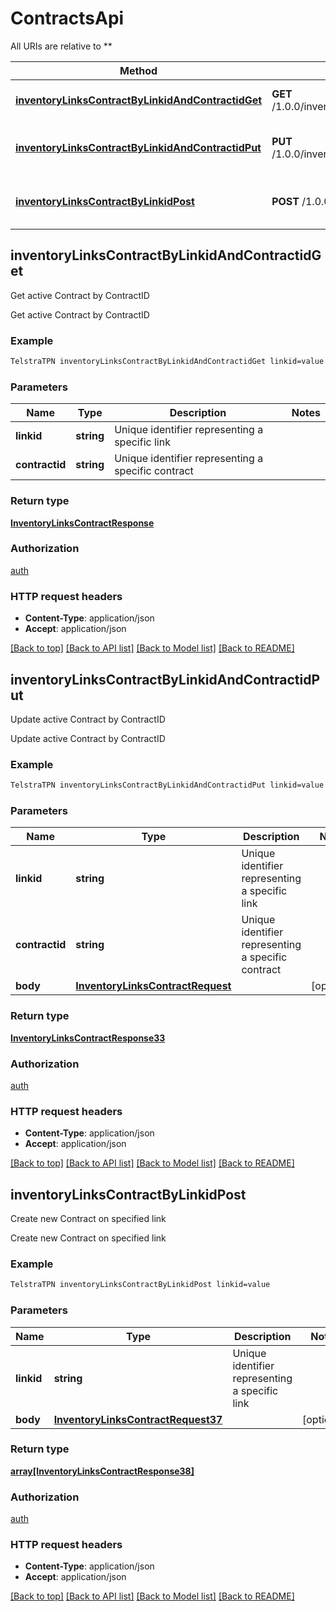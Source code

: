 # ContractsApi

All URIs are relative to **

Method | HTTP request | Description
------------- | ------------- | -------------
[**inventoryLinksContractByLinkidAndContractidGet**](ContractsApi.md#inventoryLinksContractByLinkidAndContractidGet) | **GET** /1.0.0/inventory/links/{linkid}/contract/{contractid} | Get active Contract by ContractID
[**inventoryLinksContractByLinkidAndContractidPut**](ContractsApi.md#inventoryLinksContractByLinkidAndContractidPut) | **PUT** /1.0.0/inventory/links/{linkid}/contract/{contractid} | Update active Contract by ContractID
[**inventoryLinksContractByLinkidPost**](ContractsApi.md#inventoryLinksContractByLinkidPost) | **POST** /1.0.0/inventory/links/{linkid}/contract | Create new Contract on specified link


## **inventoryLinksContractByLinkidAndContractidGet**

Get active Contract by ContractID

Get active Contract by ContractID

### Example
```bash
TelstraTPN inventoryLinksContractByLinkidAndContractidGet linkid=value contractid=value
```

### Parameters

Name | Type | Description  | Notes
------------- | ------------- | ------------- | -------------
 **linkid** | **string** | Unique identifier representing a specific link |
 **contractid** | **string** | Unique identifier representing a specific contract |

### Return type

[**InventoryLinksContractResponse**](InventoryLinksContractResponse.md)

### Authorization

[auth](../README.md#auth)

### HTTP request headers

 - **Content-Type**: application/json
 - **Accept**: application/json

[[Back to top]](#) [[Back to API list]](../README.md#documentation-for-api-endpoints) [[Back to Model list]](../README.md#documentation-for-models) [[Back to README]](../README.md)

## **inventoryLinksContractByLinkidAndContractidPut**

Update active Contract by ContractID

Update active Contract by ContractID

### Example
```bash
TelstraTPN inventoryLinksContractByLinkidAndContractidPut linkid=value contractid=value
```

### Parameters

Name | Type | Description  | Notes
------------- | ------------- | ------------- | -------------
 **linkid** | **string** | Unique identifier representing a specific link |
 **contractid** | **string** | Unique identifier representing a specific contract |
 **body** | [**InventoryLinksContractRequest**](InventoryLinksContractRequest.md) |  | [optional]

### Return type

[**InventoryLinksContractResponse33**](InventoryLinksContractResponse33.md)

### Authorization

[auth](../README.md#auth)

### HTTP request headers

 - **Content-Type**: application/json
 - **Accept**: application/json

[[Back to top]](#) [[Back to API list]](../README.md#documentation-for-api-endpoints) [[Back to Model list]](../README.md#documentation-for-models) [[Back to README]](../README.md)

## **inventoryLinksContractByLinkidPost**

Create new Contract on specified link

Create new Contract on specified link

### Example
```bash
TelstraTPN inventoryLinksContractByLinkidPost linkid=value
```

### Parameters

Name | Type | Description  | Notes
------------- | ------------- | ------------- | -------------
 **linkid** | **string** | Unique identifier representing a specific link |
 **body** | [**InventoryLinksContractRequest37**](InventoryLinksContractRequest37.md) |  | [optional]

### Return type

[**array[InventoryLinksContractResponse38]**](InventoryLinksContractResponse38.md)

### Authorization

[auth](../README.md#auth)

### HTTP request headers

 - **Content-Type**: application/json
 - **Accept**: application/json

[[Back to top]](#) [[Back to API list]](../README.md#documentation-for-api-endpoints) [[Back to Model list]](../README.md#documentation-for-models) [[Back to README]](../README.md)

